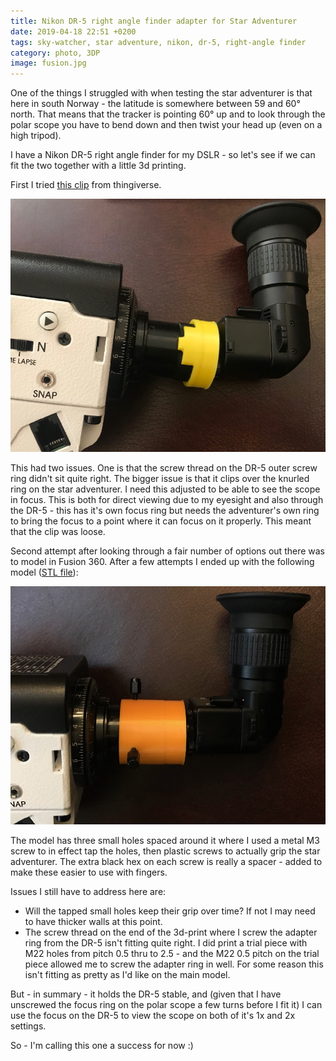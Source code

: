 ```yaml
---
title: Nikon DR-5 right angle finder adapter for Star Adventurer
date: 2019-04-18 22:51 +0200
tags: sky-watcher, star adventure, nikon, dr-5, right-angle finder
category: photo, 3DP
image: fusion.jpg
---
```


One of the things I struggled with when testing the star adventurer is that here in south Norway - the latitude is somewhere between 59 and 60&deg; north. That means that the tracker is pointing 60&deg; up and to look through the polar scope you have to bend down and then twist your head up (even on a high tripod).

I have a Nikon DR-5 right angle finder for my DSLR - so let's see if we can fit the two together with a little 3d printing.

First I tried [this clip](https://www.thingiverse.com/thing:2762334) from thingiverse.

![Thingiverse clip](thingiverse.jpg)

This had two issues. One is that the screw thread on the DR-5 outer screw ring didn't sit quite right. The bigger issue is that it clips over the knurled ring on the star adventurer. I need this adjusted to be able to see the scope in focus. This is both for direct viewing due to my eyesight and also through the DR-5 - this has it's own focus ring but needs the adventurer's own ring to bring the focus to a point where it can focus on it properly. This meant that the clip was loose.

Second attempt after looking through a fair number of options out there was to model in Fusion 360. After a few attempts I ended up with the following model ([STL file](NikonStarAdventurer.stl)):

![Fusion 360 model](fusion.jpg)

The model has three small holes spaced around it where I used a metal M3 screw to in effect tap the holes, then plastic screws to actually grip the star adventurer. The extra black hex on each screw is really a spacer - added to make these easier to use with fingers.

Issues I still have to address here are:

- Will the tapped small holes keep their grip over time? If not I may need to have thicker walls at this point.
- The screw thread on the end of the 3d-print where I screw the adapter ring from the DR-5 isn't fitting quite right. I did print a trial piece with M22 holes from pitch 0.5 thru to 2.5 - and the M22 0.5 pitch on the trial piece allowed me to screw the adapter ring in well. For some reason this isn't fitting as pretty as I'd like on the main model.

But - in summary - it holds the DR-5 stable, and (given that I have unscrewed the focus ring on the polar scope a few turns before I fit it) I can use the focus on the DR-5 to view the scope on both of it's 1x and 2x settings.

So - I'm calling this one a success for now :)
